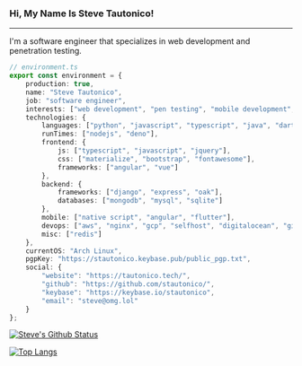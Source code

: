 ### Hi, My Name Is Steve Tautonico!
-----------
I'm a software engineer that specializes in web development and penetration testing.

```typescript
// environment.ts
export const environment = {
    production: true,
    name: "Steve Tautonico",
    job: "software engineer",
    interests: ["web development", "pen testing", "mobile development", "networking", "it", "homelabs"],
    technologies: {
        languages: ["python", "javascript", "typescript", "java", "dart", "css", "less", "html"],
        runTimes: ["nodejs", "deno"],
        frontend: {
            js: ["typescript", "javascript", "jquery"],
            css: ["materialize", "bootstrap", "fontawesome"],
            frameworks: ["angular", "vue"]
        },
        backend: {
            frameworks: ["django", "express", "oak"],
            databases: ["mongodb", "mysql", "sqlite"]
        },
        mobile: ["native script", "angular", "flutter"],
        devops: ["aws", "nginx", "gcp", "selfhost", "digitalocean", "github actions", "webpack"],
        misc: ["redis"]
    },
    currentOS: "Arch Linux",
    pgpKey: "https://stautonico.keybase.pub/public_pgp.txt",
    social: {
        "website": "https://tautonico.tech/",
        "github": "https://github.com/stautonico/",
        "keybase": "https://keybase.io/stautonico",
        "email": "steve@omg.lol"
    }
};
```
 
[![Steve's Github Status](https://github-readme-stats.vercel.app/api?username=stautonico&show_icons=true&theme=tokyonight)](https://github.com/anuraghazra/github-readme-stats)

[![Top Langs](https://github-readme-stats.vercel.app/api/top-langs/?username=stautonico)](https://github.com/anuraghazra/github-readme-stats)

